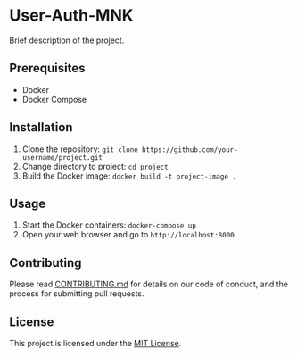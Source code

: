 # User-Auth-MNK

Brief description of the project.

## Prerequisites

- Docker
- Docker Compose

## Installation

1. Clone the repository: `git clone https://github.com/your-username/project.git`
2. Change directory to project: `cd project`
3. Build the Docker image: `docker build -t project-image .`

## Usage

1. Start the Docker containers: `docker-compose up`
2. Open your web browser and go to `http://localhost:8000`

## Contributing

Please read [CONTRIBUTING.md](CONTRIBUTING.md) for details on our code of conduct, and the process for submitting pull requests.

## License

This project is licensed under the [MIT License](LICENSE).


